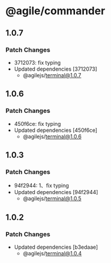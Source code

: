 # @agile/commander

## 1.0.7

### Patch Changes

- 3712073: fix typing
- Updated dependencies [3712073]
  - @agilejs/terminal@1.0.7

## 1.0.6

### Patch Changes

- 450f6ce: fix typing
- Updated dependencies [450f6ce]
  - @agilejs/terminal@1.0.6

## 1.0.3

### Patch Changes

- 94f2944: 1、fix typing
- Updated dependencies [94f2944]
  - @agilejs/terminal@1.0.5

## 1.0.2

### Patch Changes

- Updated dependencies [b3edaae]
  - @agilejs/terminal@1.0.4
